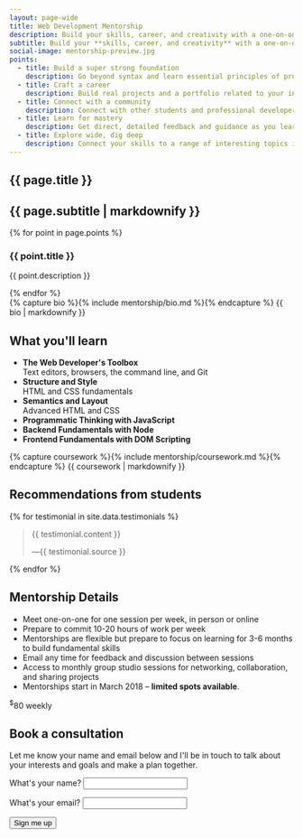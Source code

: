 ```yaml
---
layout: page-wide
title: Web Development Mentorship
description: Build your skills, career, and creativity with a one-on-one web development mentorship.
subtitle: Build your **skills, career, and creativity** with a one-on-one mentorship
social-image: mentorship-preview.jpg
points:
  - title: Build a super strong foundation
    description: Go beyond syntax and learn essential principles of programatic thinking and web development you can use in any project.
  - title: Craft a career
    description: Build real projects and a portfolio related to your interests and career goals. Practice sharing and communicating about your work and skills.
  - title: Connect with a community
    description: Connect with other students and professional developers at monthly group studio sessions.
  - title: Learn for mastery
    description: Get direct, detailed feedback and guidance as you learn at your own pace. Learn for mastery, not speed.
  - title: Explore wide, dig deep
    description: Connect your skills to a range of interesting topics in the history of the web and computer science and additional interdisciplinary topics to deepen your education.
---
```


<section class="mw7 center grid ph3-ns">
  <h1 class="pa4 mt0 mb0 b f2 lh-title bg-main white tr-ns br2-ns br--left-ns">{{ page.title }}</h1>
  <h2 class="pa4 mv0 v-bottom f4 bg-near-white br2-ns br--right-ns">{{ page.subtitle | markdownify }}</h2>
</section>

<!-- <img class="relative top--1 fr-ns db br0 mv0 mw6 center ba bw3 b--white" src="/img/desk.jpg" alt="A desk with a laptop and books"> -->

<section class="ph4 pv3 mw7 center grid mt3">
  {% for point in page.points %}
  <!-- <img class="mb0" src="/img/desk.jpg" alt="A desk with a laptop and books"> -->
  <h3 class="main ma0-ns tr-ns pr3-ns">{{ point.title }}</h3>
  <p class="pl3-ns">{{ point.description }}</p>
  {% endfor %}
</section>

<section class="ph4 mw7 center">
  {% capture bio %}{% include mentorship/bio.md %}{% endcapture %}
  {{ bio | markdownify }}
</section>

<section class="pa4 mw7 center">
  <h2 class="b">What you'll learn</h2>
  <ul class="list pa2 mb0 bg-near-white tc grid">
    <li class="mv3 mh2 pa3 br2 bg-main white"><strong>The Web Developer's Toolbox</strong><br>Text editors, browsers, the command line, and Git</li>
    <li class="mv3 mh2 pa3 br2 bg-main white"><strong>Structure and Style</strong><br>HTML and CSS fundamentals</li>
    <li class="mv3 mh2 pa3 br2 bg-main white"><strong>Semantics and Layout</strong><br>Advanced HTML and CSS</li>
    <li class="mv3 mh2 pa3 br2 bg-main white"><strong>Programmatic Thinking with JavaScript</strong></li>
    <li class="mv3 mh2 pa3 br2 bg-main white"><strong>Backend Fundamentals with Node</strong></li>
    <li class="mv3 mh2 pa3 br2 bg-main white"><strong>Frontend Fundamentals with DOM Scripting</strong></li>
  </ul>
</section>

<section class="ph4 mw7 center">
  {% capture coursework %}{% include mentorship/coursework.md %}{% endcapture %}
  {{ coursework | markdownify }}
</section>

<section class="pa4 mw8 center">
  <h2 class="tc b">Recommendations from students</h2>
  <div class="grid grid-gap-1">
  {% for testimonial in site.data.testimonials %}
  <blockquote class="bn pa3 mb1 br2 fs-normal bg-near-white">
    <p>{{ testimonial.content }}</p>
    <p class="dib main b">—{{ testimonial.source }}</p>
  </blockquote>
  {% endfor %}
  </div>
</section>

<section class="mt4 mw8 center ph3-ns grid">
  <div class="pa4 bg-main white br2-ns br--left-ns">
    <h2 class="mt0 white b f3 tc">Mentorship Details</h2>
    <ul>
      <li>Meet one-on-one for one session per week, in person or online</li>
      <li>Prepare to commit 10-20 hours of work per week</li>
      <li>Mentorships are flexible but prepare to focus on learning for 3-6 months to build fundamental skills</li>
      <li>Email any time for feedback and discussion between sessions</li>
      <li>Access to monthly group studio sessions for networking, collaboration, and sharing projects</li>
      <li>Mentorships start in March 2018 – <strong>limited spots available</strong>.</li>
    </ul>
    <div class="tc">
      <p class="pv2 ph4 br3 tc f3 mb0 bg-near-white main dib"><sup class="dib mt1">$</sup><span class="f1 v-mid">80</span> weekly</p>
    </div>
  </div>
  <div class="pa4 br2-ns br--right-ns bg-near-white">
    <h2 class="mt0 b f3 tc">Book a consultation</h2>
    <p>Let me know your name and email below and I'll be in touch to talk about your interests and goals and make a plan together.</p>
    <form name="contact" action="/mentorship/signup" netlify>
      <p>
        <label class="db tl b main" for="name">What's your name?</label>
        <input id="name" class="text-box" type="text" name="name">  
      </p>
      <p>
        <label class="db tl b main" for="email">What's your email?</label>
        <input id="email" class="text-box" type="email" name="email">
      </p>
      <p>
        <button class="dim dib ph4 pv2 white bg-main ba b--main br-pill avenir pointer" type="submit">Sign me up</button>
      </p>
    </form>
  </div>
</section>
